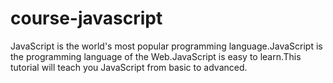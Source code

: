 # course-javascript
JavaScript is the world's most popular programming language.JavaScript is the programming language of the Web.JavaScript is easy to learn.This tutorial will teach you JavaScript from basic to advanced.
